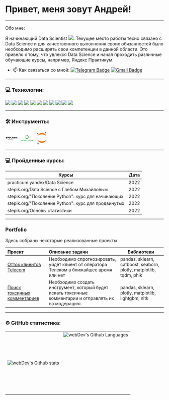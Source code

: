 # Привет, меня зовут Андрей!

--- 

Обо мне:

Я начинающий Data Scientist   <img src="https://media.giphy.com/media/fkZukR450RQ1qnGaq9/giphy.gif" width="30px">. Текущее место работы тесно связано с Data Science и для качественного выполнения своих обязанностей было необходимо расширять свои компетенции в данной области. Это привело к тому, что увлекся Data Science и начал проходить различные обучающие курсы, например, Яндекс Практикум.

- :mailbox: Как связаться со мной: [![Telegram Badge](https://img.shields.io/badge/-agavrilovv-blue?style=flat&logo=Telegram&logoColor=white)](https://t.me/agavrilovv) [![Gmail Badge](https://img.shields.io/badge/-Gmail-red?style=flat&logo=Gmail&logoColor=white)](mailto:gavrilovandrey555@gmail.com)

---


### 💻 Технологии:

<div>
  <img src="https://img.shields.io/badge/Machine Learning-4682B4?style=for-the-badge&logo=&logoColor="/>
  <img src="https://img.shields.io/badge/Data Science-4682B4?style=for-the-badge&logo=&logoColor="/>
  <img src="https://img.shields.io/badge/Data Analysis-4682B4?style=for-the-badge&logo=&logoColor="/>
  <img src="https://img.shields.io/badge/Python-4682B4?style=for-the-badge&logo=Python&logoColor=FFFF00"/>
  <img src="https://img.shields.io/badge/Numpy-4682B4?style=for-the-badge&logo=NumPy&logoColor=FFFF00"/>
  <img src="https://img.shields.io/badge/Pandas-4682B4?style=for-the-badge&logo=pandas&logoColor=FFFFFF"/>
  <img src="https://img.shields.io/badge/Scikit–learn-4682B4?style=for-the-badge&logo=scikit-learn&logoColor=FFA500"/>
  <img src="https://img.shields.io/badge/SQL-4682B4?style=for-the-badge&logo=&logoColor="/>
  <img src="https://img.shields.io/badge/Git-4682B4?style=for-the-badge&logo=Git&logoColor=FF8C00"/>
  <img src="https://img.shields.io/badge/Keras-4682B4?style=for-the-badge&logo=Keras&logoColor=FA8072"/>
  <img src="https://img.shields.io/badge/Математическая статистика-4682B4?style=for-the-badge&logo=&logoColor="/>
</div>

---

### 🛠 Инструменты:

<div>
  <img src="https://github.com/devicons/devicon/blob/master/icons/pycharm/pycharm-original-wordmark.svg" title="pycharm" alt="pycharm" width="40" height="40"/>&nbsp;
  <img src="https://github.com/devicons/devicon/blob/master/icons/anaconda/anaconda-original-wordmark.svg" title="anaconda" alt="anaconda" width="40" height="40"/>&nbsp;
  <img src="https://github.com/devicons/devicon/blob/master/icons/jupyter/jupyter-original.svg" title="jupyter" alt="jupyter" width="40" height="40"/>&nbsp;
</div>

---

### 💻 Пройденные курсы:

| Курсы                                                           | Дата |
| ----------------------------------------------------------------| :--: |
| practicum.yandex/Data Science                                   | 2022 |
| stepik.org/Data Science с Глебом Михайловым                     | 2022 |
| stepik.org/"Поколение Python": курс для начинающих              | 2022 |
| stepik.org/"Поколение Python": курс для продвинутых             | 2022 |
| stepik.org/Основы статистики                                    | 2022 |

---

### Portfolio

Здесь собраны некоторые реализованные проекты

|  Проект |  Описание задачи | Библиотеки | 
| :--------------------------- | :--------------------------- | --------------------- |
| [Отток клиентов Telecom](https://github.com/AndyGavrilov/Telecom)| Необходимо спрогнозировать, уйдёт клиент от оператора Телеком в ближайшее время или нет | pandas, sklearn, catboost, seaborn, plotly, matplotlib, tqdm, phik |
| [Поиск токсичных комментариев](https://github.com/AndyGavrilov/toxic_comments)| Необходимо cоздать инструмент, который будет искать токсичные комментарии и отправлять их на модерацию. | pandas, sklearn, plotly, matplotlib, lightgbm, nltk |

---

### ⚙️ GitHub статистика:

<table>
  <tr>
    <td>
      <img align="left" src="http://github-readme-streak-stats.herokuapp.com?user=AndyGavrilov&theme=dark&background=000000" alt="webDev's Github stats" />
    </td>
    <td>
      <img height="195px" align="right" alt="webDev's Github Languages" src="https://github-readme-stats-sigma-five.vercel.app/api/top-langs/?username=AndyGavrilov&layout=compact&theme=vision-friendly-dark" />
    </td>
  </tr>
</table>
